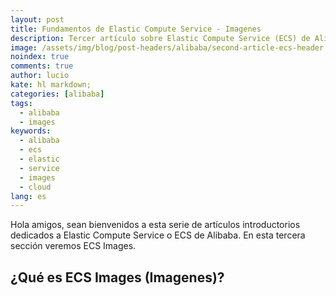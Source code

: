 ```yaml
---
layout: post
title: Fundamentos de Elastic Compute Service - Imagenes
description: Tercer artículo sobre Elastic Compute Service (ECS) de Alibaba - Imagenes. 
image: /assets/img/blog/post-headers/alibaba/second-article-ecs-header.jpeg
noindex: true
comments: true
author: lucio
kate: hl markdown;
categories: [alibaba]
tags:
  - alibaba
  - images
keywords:
  - alibaba
  - ecs
  - elastic
  - service
  - images
  - cloud
lang: es
---
```


Hola amigos, sean bienvenidos a esta serie de artículos introductorios dedicados a Elastic Compute Service o ECS de Alibaba. En esta tercera sección veremos ECS Images.

## ¿Qué es ECS Images (Imagenes)?
